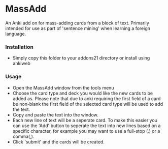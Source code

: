 # MassAdd

An Anki add on for mass-adding cards from a block of text. Primarily intended for use as part
of 'sentence mining' when learning a foreign language.

### Installation
 - Simply copy this folder to your addons21 directory or install using ankiweb

### Usage
 - Open the MassAdd window from the tools menu
 - Choose the card type and deck you would like the new cards to be added as. Please
   note that due to anki requiring the first field of a card be non-blank the first
   field of the selected card type will be used to add the text.
 - Copy and paste the text into the window.
 - Each new line of text will be a seperate card. To make this easier you can
   use the 'Add' button to seperate the text into new lines based on a specific
   character, for example you may want to use a full-stop (.) or a comma(,).
 - Click 'submit' and the cards will be created.

